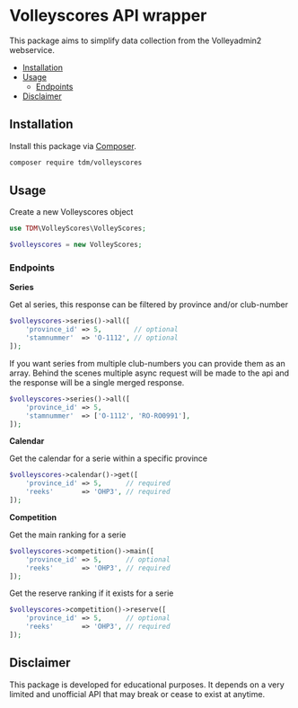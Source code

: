 # Volleyscores API wrapper

This package aims to simplify data collection from the Volleyadmin2 webservice.

- [Installation](#installation)
- [Usage](#usage)
    - [Endpoints](#endpoints)
- [Disclaimer](#disclaimer)

## Installation

Install this package via [Composer](https://getcomposer.org/).

```bash
composer require tdm/volleyscores
```

## Usage

Create a new Volleyscores object
```php
use TDM\VolleyScores\VolleyScores;

$volleyscores = new VolleyScores;
```

### Endpoints

**Series**

Get al series, this response can be filtered by province and/or club-number

```php
$volleyscores->series()->all([
    'province_id' => 5,        // optional
    'stamnummer'  => 'O-1112', // optional
]);
```

If you want series from multiple club-numbers you can provide them as an array. Behind the scenes multiple async request will be made to the api and the response will be a single merged response.
```php
$volleyscores->series()->all([
    'province_id' => 5,
    'stamnummer'  => ['O-1112', 'RO-RO0991'],
]);
```

**Calendar**

Get the calendar for a serie within a specific province

```php
$volleyscores->calendar()->get([
    'province_id' => 5,      // required
    'reeks'       => 'OHP3', // required
]);
```

**Competition**

Get the main ranking for a serie

```php
$volleyscores->competition()->main([
    'province_id' => 5,      // optional
    'reeks'       => 'OHP3', // required
]);
```

Get the reserve ranking if it exists for a serie
```php
$volleyscores->competition()->reserve([
    'province_id' => 5,      // optional
    'reeks'       => 'OHP3', // required
]);
```

## Disclaimer

This package is developed for educational purposes. It depends on a very limited and unofficial API that may break or cease to exist at anytime.
